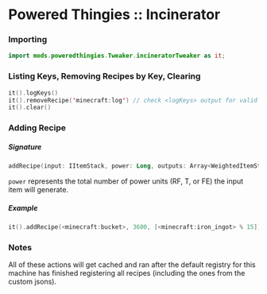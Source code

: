 # Powered Thingies :: Incinerator

### Importing
```kotlin
import mods.poweredthingies.Tweaker.incineratorTweaker as it;
```

### Listing Keys, Removing Recipes by Key, Clearing
```kotlin
it().logKeys()
it().removeRecipe('minecraft:log') // check <logKeys> output for valid keys
it().clear()
```

### Adding Recipe
##### Signature
```kotlin
addRecipe(input: IItemStack, power: Long, outputs: Array<WeightedItemStack>)
```
`power` represents the total number of power units (RF, T, or FE) the input item will generate.
##### Example
```kotlin
it().addRecipe(<minecraft:bucket>, 3600, [<minecraft:iron_ingot> % 15]);
```

### Notes
All of these actions will get cached and ran after the default registry for this machine has finished registering all recipes (including the ones from the custom jsons).